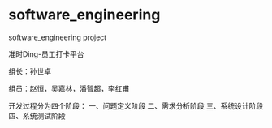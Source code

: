 # software_engineering
software_engineering project

准时Ding-员工打卡平台

组长：孙世卓

组员：赵恒，吴嘉林，潘智超，李红甫

开发过程分为四个阶段：
一、问题定义阶段
二、需求分析阶段
三、系统设计阶段
四、系统测试阶段
